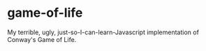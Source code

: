# game-of-life
My terrible, ugly, just-so-I-can-learn-Javascript implementation of Conway's Game of Life.
